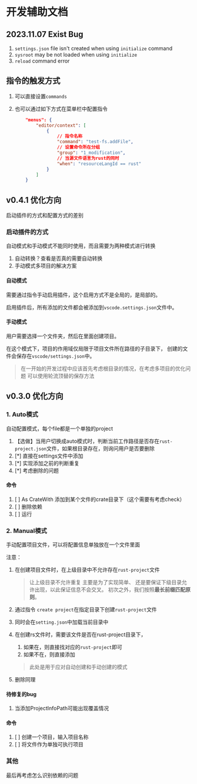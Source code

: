 # 开发辅助文档

## 2023.11.07 Exist Bug

1. `settings.json` file isn't created when using `initialize` command
2. `sysroot` may be not loaded when using `initialize`
3. `reload` command error 

## 指令的触发方式
1. 可以直接设置`commands`
2. 也可以通过如下方式在菜单栏中配置指令

    ```json
        "menus": {
            "editor/context": [
                {  
                    // 指令名称
                    "command": "test-fs.addFile",
                    // 设置命令所在分组
                    "group": "1_modification",
                    // 当源文件语言为rust的同时
                    "when": "resourceLangId == rust"
                }
            ]
        }
    ```

## v0.4.1 优化方向

启动插件的方式和配置方式的差别

### 启动插件的方式
自动模式和手动模式不能同时使用，而且需要为两种模式进行转换

1. 自动转换？查看是否真的需要自动转换
2. 手动模式多项目的解决方案

#### 自动模式

需要通过指令手动启用插件，这个启用方式不是全局的，是局部的。

启用插件后，所有添加的文件都会被添加到`vscode.settings.json`文件中。

#### 手动模式

用户需要选择一个文件夹，然后在里面创建项目。

在这个模式下，项目的作用域仅局限于项目文件所在路径的子目录下，
创建的文件会保存在`vscode/settings.json`中。

> 在一开始的开发过程中应该首先考虑根目录的情况，在考虑多项目的优化问题
> 可以使用轮流顶替的保存方法


## v0.3.0 优化方向

### 1. Auto模式
自动配置模式，每个file都是一个单独的project
1. 【选做】当用户切换成auto模式时，判断当前工作路径是否存在`rust-project.json`文件，如果根目录存在，则询问用户是否要删除
2. [*] 直接在settings文件中添加
3. [*] 实现添加之前的判断重复
4. [*] 考虑删除的问题

#### 命令
1. [ ] As CrateWith 添加到某个文件的crate目录下（这个需要有考虑check）
2. [ ] 删除依赖
3. [ ] 运行

### 2. Manual模式

手动配置项目文件，可以将配置信息单独放在一个文件里面

注意：
1. 在创建项目文件时，在上级目录中不允许存在`rust-project`文件
    > 让上级目录不允许重复 主要是为了实现简单、
    > 还是要保证下级目录允许出现，以此保证信息不会交叉。
    > 初次之外，我们按照**最长前缀匹配原则**。
2. 通过指令 `create project`在指定目录下创建`rust-project`文件
3. 同时会在`setting.json`中加载当前目录中
4. 在创建rs文件时，需要该文件是否在rust-project目录下，
   1. 如果在，则直接找对应的`rust-project`即可
   2. 如果不在，则直接添加

    > 此处是用于应对自动创建和手动创建的模式
5. 删除同理

#### 待修复的bug
1. 当添加ProjectInfoPath可能出现覆盖情况

#### 命令
1. [ ] 创建一个项目，输入项目名称
2. [ ] 将文件作为单独可执行项目

### 其他

最后再考虑怎么识别依赖的问题